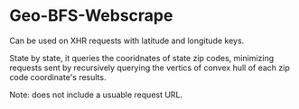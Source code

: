 # Geo-BFS-Webscrape


Can be used on XHR requests with latitude and longitude keys.

State by state, it queries the cooridnates of state zip codes, minimizing requests sent by recursively querying the vertics of convex hull of each zip code coordinate's results.


Note: does not include a usuable request URL.
